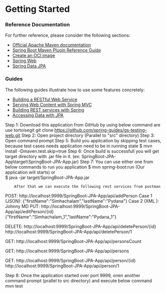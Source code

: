 # Getting Started

### Reference Documentation
For further reference, please consider the following sections:

* [Official Apache Maven documentation](https://maven.apache.org/guides/index.html)
* [Spring Boot Maven Plugin Reference Guide](https://docs.spring.io/spring-boot/docs/2.4.0/maven-plugin/reference/html/)
* [Create an OCI image](https://docs.spring.io/spring-boot/docs/2.4.0/maven-plugin/reference/html/#build-image)
* [Spring Web](https://docs.spring.io/spring-boot/docs/2.4.0/reference/htmlsingle/#boot-features-developing-web-applications)
* [Spring Data JPA](https://docs.spring.io/spring-boot/docs/2.4.0/reference/htmlsingle/#boot-features-jpa-and-spring-data)

### Guides
The following guides illustrate how to use some features concretely:

* [Building a RESTful Web Service](https://spring.io/guides/gs/rest-service/)
* [Serving Web Content with Spring MVC](https://spring.io/guides/gs/serving-web-content/)
* [Building REST services with Spring](https://spring.io/guides/tutorials/bookmarks/)
* [Accessing Data with JPA](https://spring.io/guides/gs/accessing-data-jpa/)

Step 1: Download this application from GitHub by using below command are use tortoisegit
		git clone https://github.com/spring-guides/gs-testing-web.git
Step 2: Open project directory (Parallel to "src" directory)
Step 3: Open command prompt
Step 5: Build you application by skipping test cases, because test cases needs application need to be in running state
        $ mvn install -Dmaven.test.skip=true
Step 6: Once build is successfull you will get target directory with .jar file in it. (ex: SpringBoot-JPA-App\target\SpringBoot-JPA-App.jar)
Step 7: You can use either one from below commands to run you application
$ mvn spring-boot:run  (Our application will starts)
or		
$ java -jar target/SpringBoot-JPA-App.jar
		
		
		After that we can execute the following rest services from postman
POST: http://localhost:9999/SpringBoot-JPA-App/api/addPerson
	  Case 1 (JSON): {"firstName":"Simhachalam","lastName":"Pydana"}
	  Case 2 (XML ): <person>
			    <firstName>Johnny</firstName>
			    <lastName>MD</lastName>
			  </person>
PUT: http://localhost:9999/SpringBoot-JPA-App/api/editPerson/{id}
	  {"firstName":"Simhachalam_1","lastName":"Pydana_1"}
	  
DELETE: http://localhost:9999/SpringBoot-JPA-App/api/deletePerson/{id}
	  http://localhost:9999/SpringBoot-JPA-App/api/deletePerson/1
	  
GET: http://localhost:9999/SpringBoot-JPA-App/api/personsCount

GET: http://localhost:9999/SpringBoot-JPA-App/api/persons

GET: http://localhost:9999/SpringBoot-JPA-App/api/person/{id}
	  http://localhost:9999/SpringBoot-JPA-App/api/person/1	
	  
Step 8: Once the application started over port 9999, onen another command prompt (prallel to src directory) and execute below command
		mvn test